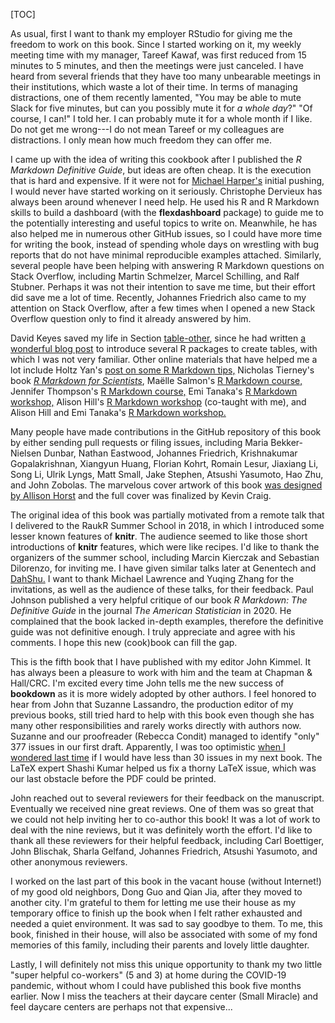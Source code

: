 [TOC]

As usual, first I want to thank my employer RStudio for giving me the freedom to work on this book. Since I started working on it, my weekly meeting time with my manager, Tareef Kawaf, was first reduced from 15 minutes to 5 minutes, and then the meetings were just canceled. I have heard from several friends that they have too many unbearable meetings in their institutions, which waste a lot of their time. In terms of managing distractions, one of them recently lamented, "You may be able to mute Slack for five minutes, but can you possibly mute it for _a whole day_?" "Of course, I can!" I told her. I can probably mute it for a whole month if I like. Do not get me wrong---I do not mean Tareef or my colleagues are distractions. I only mean how much freedom they can offer me.

I came up with the idea of writing this cookbook after I published the *R Markdown Definitive Guide*, but ideas are often cheap. It is the execution that is hard and expensive. If it were not for [Michael Harper's](http://mikeyharper.uk) initial pushing, I would never have started working on it seriously. Christophe Dervieux has always been around whenever I need help. He used his R and R Markdown skills to build a dashboard (with the **flexdashboard** package) to guide me to the potentially interesting and useful topics to write on. Meanwhile, he has also helped me in numerous other GitHub issues, so I could have more time for writing the book, instead of spending whole days on wrestling with bug reports that do not have minimal reproducible examples attached. Similarly, several people have been helping with answering R Markdown questions on Stack Overflow, including Martin Schmelzer, Marcel Schilling, and Ralf Stubner. Perhaps it was not their intention to save me time, but their effort did save me a lot of time. Recently, Johannes Friedrich also came to my attention on Stack Overflow, after a few times when I opened a new Stack Overflow question only to find it already answered by him.

David Keyes saved my life in Section [table-other]($Other-Packages-For-Creating-Tables), since he had written [a wonderful blog post](https://rfortherestofus.com/2019/11/how-to-make-beautiful-tables-in-r/) to introduce several R packages to create tables, with which I was not very familiar. Other online materials that have helped me a lot include Holtz Yan's [post on some R Markdown tips,](https://holtzy.github.io/Pimp-my-rmd/) Nicholas Tierney's book _[R Markdown for Scientists](https://rmd4sci.njtierney.com)_, Maëlle Salmon's [R Markdown course,](https://github.com/maelle/rmd_course_isglobal) Jennifer Thompson's [R Markdown course,](https://github.com/jenniferthompson/RepResearchRMarkdown) Emi Tanaka's [R Markdown workshop,](https://github.com/emitanaka/combine2019) Alison Hill's [R Markdown workshop](https://arm.rbind.io) (co-taught with me), and Alison Hill and Emi Tanaka's [R Markdown workshop.](https://ysc-rmarkdown.netlify.app)

Many people have made contributions in the GitHub repository of this book by either sending pull requests or filing issues, including Maria Bekker-Nielsen Dunbar, Nathan Eastwood, Johannes Friedrich, Krishnakumar Gopalakrishnan, Xiangyun Huang, Florian Kohrt, Romain Lesur, Jiaxiang Li, Song Li, Ulrik Lyngs, Matt Small, Jake Stephen, Atsushi Yasumoto, Hao Zhu, and John Zobolas. The marvelous cover artwork of this book [was designed by Allison Horst](https://github.com/yihui/rmarkdown-cookbook/issues/180) and the full cover was finalized by Kevin Craig.

The original idea of this book was partially motivated from a remote talk that I delivered to the RaukR Summer School in 2018, in which I introduced some lesser known features of **knitr**. The audience seemed to like those short introductions of **knitr** features, which were like recipes. I'd like to thank the organizers of the summer school, including Marcin Kierczak and Sebastian Dilorenzo, for inviting me. I have given similar talks later at Genentech and [DahShu.](http://dahshu.org) I want to thank Michael Lawrence and Yuqing Zhang for the invitations, as well as the audience of these talks, for their feedback. Paul Johnson published a very helpful critique of our book _R Markdown: The Definitive Guide_ in the journal _The American Statistician_ in 2020. He complained that the book lacked in-depth examples, therefore the definitive guide was not definitive enough. I truly appreciate and agree with his comments. I hope this new (cook)book can fill the gap.

This is the fifth book that I have published with my editor John Kimmel. It has always been a pleasure to work with him and the team at Chapman & Hall/CRC. I'm excited every time John tells me the new success of **bookdown** as it is more widely adopted by other authors. I feel honored to hear from John that Suzanne Lassandro, the production editor of my previous books, still tried hard to help with this book even though she has many other responsibilities and rarely works directly with authors now. Suzanne and our proofreader (Rebecca Condit) managed to identify "only" 377 issues in our first draft. Apparently, I was too optimistic [when I wondered last time](https://bookdown.org/yihui/rmarkdown/acknowledgments.html) if I would have less than 30 issues in my next book. The LaTeX expert Shashi Kumar helped us fix a thorny LaTeX issue, which was our last obstacle before the PDF could be printed.

John reached out to several reviewers for their feedback on the manuscript. Eventually we received nine great reviews. One of them was so great that we could not help inviting her to co-author this book! It was a lot of work to deal with the nine reviews, but it was definitely worth the effort. I'd like to thank all these reviewers for their helpful feedback, including Carl Boettiger, John Blischak, Sharla Gelfand, Johannes Friedrich, Atsushi Yasumoto, and other anonymous reviewers.

I worked on the last part of this book in the vacant house (without Internet!) of my good old neighbors, Dong Guo and Qian Jia, after they moved to another city. I'm grateful to them for letting me use their house as my temporary office to finish up the book when I felt rather exhausted and needed a quiet environment. It was sad to say goodbye to them. To me, this book, finished in their house, will also be associated with some of my fond memories of this family, including their parents and lovely little daughter.

Lastly, I will definitely not miss this unique opportunity to thank my two little "super helpful co-workers" (5 and 3) at home during the COVID-19 pandemic, without whom I could have published this book five months earlier. Now I miss the teachers at their daycare center (Small Miracle) and feel daycare centers are perhaps not that expensive...
